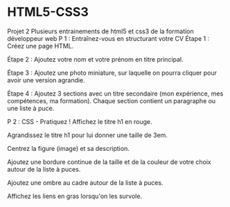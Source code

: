 # HTML5-CSS3
Projet 2
Plusieurs entrainements de html5 et css3 de la formation développeur web
P 1 : Entraînez-vous en structurant votre CV
Étape 1 : Créez une page HTML.

Étape 2 : Ajoutez votre nom et votre prénom en titre principal.

Étape 3 : Ajoutez une photo miniature, sur laquelle on pourra cliquer pour avoir une version agrandie.

Étape 4 : Ajoutez 3 sections avec un titre secondaire (mon expérience, mes compétences, ma formation). Chaque section contient un paragraphe ou une liste à puce.

P 2 : CSS - Pratiquez !
Affichez le titre h1 en rouge.

Agrandissez le titre h1 pour lui donner une taille de 3em.

Centrez la figure (image) et sa description.

Ajoutez une bordure continue de la taille et de la couleur de votre choix autour de la liste à puces.

Ajoutez une ombre au cadre autour de la liste à puces.

Affichez les liens en gras lorsqu'on les survole.

